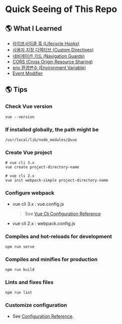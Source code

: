 # Quick Seeing of This Repo

## 🌎 What I Learned

- [라이프사이클 훅 (Lifecycle Hooks)](https://github.com/estellechoi/vue-js-tutorials/blob/master/guide/lifeCycleHook.md)
- [사용자 지정 디렉티브 (Custom Directives)](https://github.com/estellechoi/vue-js-tutorials/blob/master/guide/directive.md)
- [네비게이션 가드 (Navigation Guards)](https://github.com/estellechoi/vue-js-tutorials/blob/master/guide/navigationGuards.md)
- [CORS (Cross Origin Resource Sharing)](https://github.com/estellechoi/vue-js-tutorials/blob/master/guide/cors.md)
- [env 환경변수 (Environment Variable)](https://github.com/estellechoi/vue-js-tutorials/blob/master/guide/env.md)
- [Event Modifier](https://github.com/estellechoi/vue-js-tutorials/blob/master/guide/eventModifier.md)

## 🌎 Tips

### Check Vue version

```
vue --version
```

### If installed globally, the path might be

```
/usr/local/lib/node_modules/@vue
```

### Create Vue project

```
# vue cli 3.x
vue create project-directory-name

# vue cli 2.x
vue init webpack-simple project-directory-name
```

### Configure webpack

- vue cli 3.x : vue.config.js

  > See [Vue Cli Configuration Reference](https://cli.vuejs.org/guide/webpack.html#simple-configuration)

- vue cli 2.x : webpack.config.js

### Compiles and hot-reloads for development

```
npm run serve
```

### Compiles and minifies for production 

```
npm run build
```

### Lints and fixes files

```
npm run lint
```

### Customize configuration

- See [Configuration Reference](https://cli.vuejs.org/config/).
